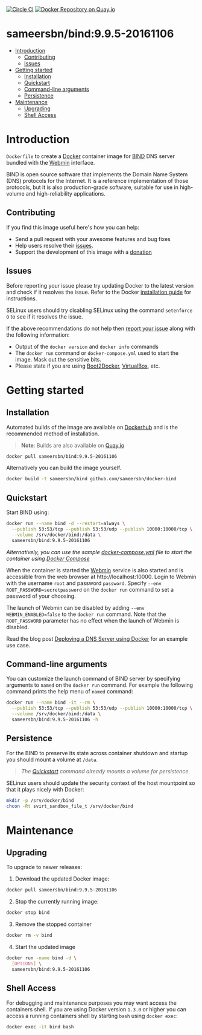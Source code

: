 [![Circle CI](https://circleci.com/gh/sameersbn/docker-bind.svg?style=shield)](https://circleci.com/gh/sameersbn/docker-bind) [![Docker Repository on Quay.io](https://quay.io/repository/sameersbn/bind/status "Docker Repository on Quay.io")](https://quay.io/repository/sameersbn/bind)

# sameersbn/bind:9.9.5-20161106

- [Introduction](#introduction)
  - [Contributing](#contributing)
  - [Issues](#issues)
- [Getting started](#getting-started)
  - [Installation](#installation)
  - [Quickstart](#quickstart)
  - [Command-line arguments](#command-line-arguments)
  - [Persistence](#persistence)
- [Maintenance](#maintenance)
  - [Upgrading](#upgrading)
  - [Shell Access](#shell-access)

# Introduction

`Dockerfile` to create a [Docker](https://www.docker.com/) container image for [BIND](https://www.isc.org/downloads/bind/) DNS server bundled with the [Webmin](http://www.webmin.com/) interface.

BIND is open source software that implements the Domain Name System (DNS) protocols for the Internet. It is a reference implementation of those protocols, but it is also production-grade software, suitable for use in high-volume and high-reliability applications.

## Contributing

If you find this image useful here's how you can help:

- Send a pull request with your awesome features and bug fixes
- Help users resolve their [issues](../../issues?q=is%3Aopen+is%3Aissue).
- Support the development of this image with a [donation](http://www.damagehead.com/donate/)

## Issues

Before reporting your issue please try updating Docker to the latest version and check if it resolves the issue. Refer to the Docker [installation guide](https://docs.docker.com/installation) for instructions.

SELinux users should try disabling SELinux using the command `setenforce 0` to see if it resolves the issue.

If the above recommendations do not help then [report your issue](../../issues/new) along with the following information:

- Output of the `docker version` and `docker info` commands
- The `docker run` command or `docker-compose.yml` used to start the image. Mask out the sensitive bits.
- Please state if you are using [Boot2Docker](http://www.boot2docker.io), [VirtualBox](https://www.virtualbox.org), etc.

# Getting started

## Installation

Automated builds of the image are available on [Dockerhub](https://hub.docker.com/r/sameersbn/bind) and is the recommended method of installation.

> **Note**: Builds are also available on [Quay.io](https://quay.io/repository/sameersbn/bind)

```bash
docker pull sameersbn/bind:9.9.5-20161106
```

Alternatively you can build the image yourself.

```bash
docker build -t sameersbn/bind github.com/sameersbn/docker-bind
```

## Quickstart

Start BIND using:

```bash
docker run --name bind -d --restart=always \
  --publish 53:53/tcp --publish 53:53/udp --publish 10000:10000/tcp \
  --volume /srv/docker/bind:/data \
  sameersbn/bind:9.9.5-20161106
```

*Alternatively, you can use the sample [docker-compose.yml](docker-compose.yml) file to start the container using [Docker Compose](https://docs.docker.com/compose/)*

When the container is started the [Webmin](http://www.webmin.com/) service is also started and is accessible from the web browser at http://localhost:10000. Login to Webmin with the username `root` and password `password`. Specify `--env ROOT_PASSWORD=secretpassword` on the `docker run` command to set a password of your choosing.

The launch of Webmin can be disabled by adding `--env WEBMIN_ENABLED=false` to the `docker run` command. Note that the `ROOT_PASSWORD` parameter has no effect when the launch of Webmin is disabled.

Read the blog post [Deploying a DNS Server using Docker](http://www.damagehead.com/blog/2015/04/28/deploying-a-dns-server-using-docker/) for an example use case.

## Command-line arguments

You can customize the launch command of BIND server by specifying arguments to `named` on the `docker run` command. For example the following command prints the help menu of `named` command:

```bash
docker run --name bind -it --rm \
  --publish 53:53/tcp --publish 53:53/udp --publish 10000:10000/tcp \
  --volume /srv/docker/bind:/data \
  sameersbn/bind:9.9.5-20161106 -h
```

## Persistence

For the BIND to preserve its state across container shutdown and startup you should mount a volume at `/data`.

> *The [Quickstart](#quickstart) command already mounts a volume for persistence.*

SELinux users should update the security context of the host mountpoint so that it plays nicely with Docker:

```bash
mkdir -p /srv/docker/bind
chcon -Rt svirt_sandbox_file_t /srv/docker/bind
```

# Maintenance

## Upgrading

To upgrade to newer releases:

  1. Download the updated Docker image:

  ```bash
  docker pull sameersbn/bind:9.9.5-20161106
  ```

  2. Stop the currently running image:

  ```bash
  docker stop bind
  ```

  3. Remove the stopped container

  ```bash
  docker rm -v bind
  ```

  4. Start the updated image

  ```bash
  docker run -name bind -d \
    [OPTIONS] \
    sameersbn/bind:9.9.5-20161106
  ```

## Shell Access

For debugging and maintenance purposes you may want access the containers shell. If you are using Docker version `1.3.0` or higher you can access a running containers shell by starting `bash` using `docker exec`:

```bash
docker exec -it bind bash
```
